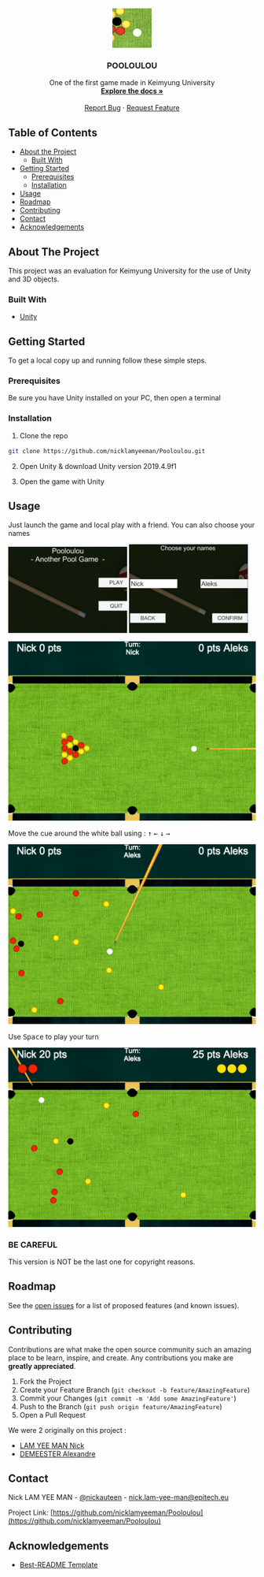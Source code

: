 <!-- PROJECT LOGO -->
<br />
<p align="center">
  <a href="https://github.com/nicklamyeeman/Pooloulou">
    <img src="Assets/README/logo.png" alt="Logo" width="80" height="80">
  </a>

  <h3 align="center">POOLOULOU</h3>

  <p align="center">
    One of the first game made in Keimyung University
    <br />
    <a href="https://github.com/nicklamyeeman/Pooloulou"><strong>Explore the docs »</strong></a>
    <br />
    <br />
    <a href="https://github.com/nicklamyeeman/Pooloulou/issues">Report Bug</a>
    ·
    <a href="https://github.com/nicklamyeeman/Pooloulou/issues">Request Feature</a>
  </p>
</p>



<!-- TABLE OF CONTENTS -->
## Table of Contents

* [About the Project](#about-the-project)
  * [Built With](#built-with)
* [Getting Started](#getting-started)
  * [Prerequisites](#prerequisites)
  * [Installation](#installation)
* [Usage](#usage)
* [Roadmap](#roadmap)
* [Contributing](#contributing)
* [Contact](#contact)
* [Acknowledgements](#acknowledgements)



<!-- ABOUT THE PROJECT -->
## About The Project

This project was an evaluation for Keimyung University for the use of Unity and 3D objects. 


### Built With

* [Unity](https://unity.com/)



<!-- GETTING STARTED -->
## Getting Started

To get a local copy up and running follow these simple steps.

### Prerequisites

Be sure you have Unity installed on your PC, then open a terminal

### Installation

1. Clone the repo
```sh
git clone https://github.com/nicklamyeeman/Pooloulou.git
```
2. Open Unity & download Unity version 2019.4.9f1

3. Open the game with Unity


<!-- USAGE -->
## Usage

Just launch the game and local play with a friend. You can also choose your names

<img src="Assets/README/menu.png" alt="menu" width="48%">
<img src="Assets/README/names.png" alt="names" width="48%">

<br/>

![casse](https://github.com/nicklamyeeman/Pooloulou/blob/main/Assets/README/casse.gif)


Move the cue around the white ball using :
             <kbd>↑</kbd>
<kbd>←</kbd> <kbd>↓</kbd> <kbd>→</kbd>


![points](https://github.com/nicklamyeeman/Pooloulou/blob/main/Assets/README/points.gif)

Use <kbd>Space</kbd> to play your turn

![end](https://github.com/nicklamyeeman/Pooloulou/blob/main/Assets/README/end.gif)

### BE CAREFUL

This version is NOT be the last one for copyright reasons.


<!-- ROADMAP -->
## Roadmap

See the [open issues](https://github.com/nicklamyeeman/Pooloulou/issues) for a list of proposed features (and known issues).



<!-- CONTRIBUTING -->
## Contributing

Contributions are what make the open source community such an amazing place to be learn, inspire, and create. Any contributions you make are **greatly appreciated**.

1. Fork the Project
2. Create your Feature Branch (`git checkout -b feature/AmazingFeature`)
3. Commit your Changes (`git commit -m 'Add some AmazingFeature'`)
4. Push to the Branch (`git push origin feature/AmazingFeature`)
5. Open a Pull Request

We were 2 originally on this project : 
 - [LAM YEE MAN Nick](https://github.com/nicklamyeeman)
 - [DEMEESTER Alexandre](https://github.com/rokuo)



<!-- CONTACT -->
## Contact

Nick LAM YEE MAN - [@nickauteen](https://twitter.com/nickauteen) - nick.lam-yee-man@epitech.eu

Project Link: [https://github.com/nicklamyeeman/Pooloulou](https://github.com/nicklamyeeman/Pooloulou)



<!-- ACKNOWLEDGEMENTS -->
## Acknowledgements

* [Best-README Template](https://github.com/othneildrew/Best-README-Template)





<!-- MARKDOWN LINKS & IMAGES -->
<!-- https://www.markdownguide.org/basic-syntax/#reference-style-links -->
[contributors-shield]: https://img.shields.io/github/contributors/nicklamyeeman/repo.svg?style=flat-square
[contributors-url]: https://github.com/nicklamyeeman/repo/graphs/contributors
[forks-shield]: https://img.shields.io/github/forks/nicklamyeeman/repo.svg?style=flat-square
[forks-url]: https://github.com/nicklamyeeman/repo/network/members
[stars-shield]: https://img.shields.io/github/stars/nicklamyeeman/repo.svg?style=flat-square
[stars-url]: https://github.com/nicklamyeeman/repo/stargazers
[issues-shield]: https://img.shields.io/github/issues/nicklamyeeman/repo.svg?style=flat-square
[issues-url]: https://github.com/nicklamyeeman/repo/issues
[license-shield]: https://img.shields.io/github/license/nicklamyeeman/repo.svg?style=flat-square
[license-url]: https://github.com/nicklamyeeman/repo/blob/master/LICENSE.txt
[linkedin-shield]: https://img.shields.io/badge/-LinkedIn-black.svg?style=flat-square&logo=linkedin&colorB=555
[linkedin-url]: https://linkedin.com/in/nicklamyeeman
[product-screenshot]: images/screenshot.png